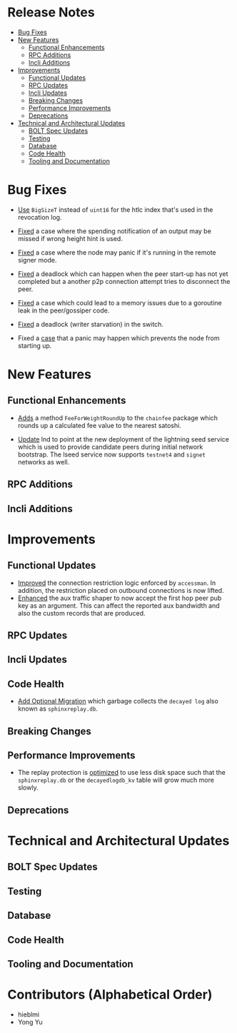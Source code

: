# Release Notes
- [Bug Fixes](#bug-fixes)
- [New Features](#new-features)
    - [Functional Enhancements](#functional-enhancements)
    - [RPC Additions](#rpc-additions)
    - [lncli Additions](#lncli-additions)
- [Improvements](#improvements)
    - [Functional Updates](#functional-updates)
    - [RPC Updates](#rpc-updates)
    - [lncli Updates](#lncli-updates)
    - [Breaking Changes](#breaking-changes)
    - [Performance Improvements](#performance-improvements)
    - [Deprecations](#deprecations)
- [Technical and Architectural Updates](#technical-and-architectural-updates)
    - [BOLT Spec Updates](#bolt-spec-updates)
    - [Testing](#testing)
    - [Database](#database)
    - [Code Health](#code-health)
    - [Tooling and Documentation](#tooling-and-documentation)

# Bug Fixes

- [Use](https://github.com/lightningnetwork/lnd/pull/9889) `BigSizeT` instead of
  `uint16` for the htlc index that's used in the revocation log.

- [Fixed](https://github.com/lightningnetwork/lnd/pull/9921) a case where the
  spending notification of an output may be missed if wrong height hint is used.

- [Fixed](https://github.com/lightningnetwork/lnd/pull/9962) a case where the
  node may panic if it's running in the remote signer mode.

- [Fixed](https://github.com/lightningnetwork/lnd/pull/9978) a deadlock which
  can happen when the peer start-up has not yet completed but a another p2p
  connection attempt tries to disconnect the peer.
  
- [Fixed](https://github.com/lightningnetwork/lnd/pull/10012) a case which
  could lead to a memory issues due to a goroutine leak in the peer/gossiper
  code.

- [Fixed](https://github.com/lightningnetwork/lnd/pull/10035) a deadlock (writer starvation) in the switch.

- Fixed a [case](https://github.com/lightningnetwork/lnd/pull/10045) that a
  panic may happen which prevents the node from starting up.

# New Features

## Functional Enhancements

- [Adds](https://github.com/lightningnetwork/lnd/pull/9989) a method 
  `FeeForWeightRoundUp` to the `chainfee` package which rounds up a calculated 
  fee value to the nearest satoshi.

- [Update](https://github.com/lightningnetwork/lnd/pull/9996) lnd to point at
  the new deployment of the lightning seed service which is used to provide
  candidate peers during initial network bootstrap. The lseed service now
  supports `testnet4` and `signet` networks as well.

## RPC Additions

## lncli Additions

# Improvements

## Functional Updates

- [Improved](https://github.com/lightningnetwork/lnd/pull/9880) the connection
  restriction logic enforced by `accessman`. In addition, the restriction placed
  on outbound connections is now lifted.
- [Enhanced](https://github.com/lightningnetwork/lnd/pull/9980) the aux traffic
  shaper to now accept the first hop peer pub key as an argument. This can
  affect the reported aux bandwidth and also the custom records that are
  produced.
## RPC Updates

## lncli Updates

## Code Health

- [Add Optional Migration](https://github.com/lightningnetwork/lnd/pull/9945)
  which garbage collects the `decayed log` also known as `sphinxreplay.db`.

## Breaking Changes

## Performance Improvements

- The replay protection is
[optimized](https://github.com/lightningnetwork/lnd/pull/9929) to use less disk
space such that the `sphinxreplay.db` or the `decayedlogdb_kv` table will grow
much more slowly.

## Deprecations

# Technical and Architectural Updates

## BOLT Spec Updates

## Testing

## Database

## Code Health

## Tooling and Documentation

# Contributors (Alphabetical Order)
* hieblmi
* Yong Yu
